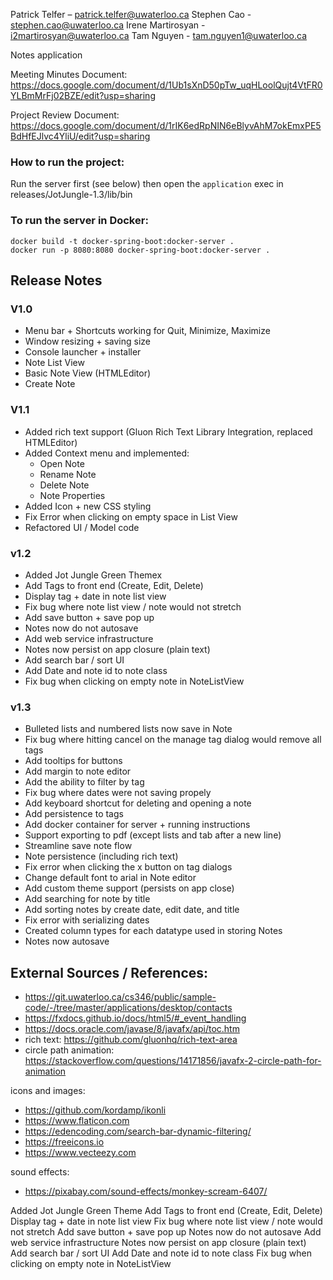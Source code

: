 Patrick Telfer – patrick.telfer@uwaterloo.ca
Stephen Cao - stephen.cao@uwaterloo.ca
Irene Martirosyan - i2martirosyan@uwaterloo.ca
Tam Nguyen - tam.nguyen1@uwaterloo.ca

Notes application

Meeting Minutes Document: https://docs.google.com/document/d/1Ub1sXnD50pTw_uqHLoolQujt4VtFR0YLBmMrFj02BZE/edit?usp=sharing

Project Review Document: https://docs.google.com/document/d/1rIK6edRpNIN6eBlyvAhM7okEmxPE5BdHfEJlvc4YliU/edit?usp=sharing

### How to run the project:
Run the server first (see below) then open the ``application`` exec in releases/JotJungle-1.3/lib/bin

### To run the server in Docker:
    docker build -t docker-spring-boot:docker-server .
    docker run -p 8080:8080 docker-spring-boot:docker-server .


## Release Notes

### V1.0
- Menu bar + Shortcuts working for Quit, Minimize, Maximize
- Window resizing + saving size
- Console launcher + installer
- Note List View
- Basic Note View (HTMLEditor)
- Create Note

### V1.1
- Added rich text support (Gluon Rich Text Library Integration, replaced HTMLEditor)
- Added Context menu and implemented:
  - Open Note
  - Rename Note
  - Delete Note
  - Note Properties
- Added Icon + new CSS styling
- Fix Error when clicking on empty space in List View
- Refactored UI / Model code

### v1.2
- Added Jot Jungle Green Themex
- Add Tags to front end (Create, Edit, Delete)
- Display tag + date in note list view
- Fix bug where note list view / note would not stretch
- Add save button + save pop up
- Notes now do not autosave
- Add web service infrastructure
- Notes now persist on app closure (plain text)
- Add search bar / sort UI
- Add Date and note id to note class
- Fix bug when clicking on empty note in NoteListView

### v1.3
- Bulleted lists and numbered lists now save in Note
- Fix bug where hitting cancel on the manage tag dialog would remove all tags
- Add tooltips for buttons
- Add margin to note editor
- Add the ability to filter by tag
- Fix bug where dates were not saving propely 
- Add keyboard shortcut for deleting and opening a note
- Add persistence to tags
- Add docker container for server + running instructions
- Support exporting to pdf (except lists and tab after a new line)
- Streamline save note flow
- Note persistence (including rich text)
- Fix error when clicking the x button on tag dialogs
- Change default font to arial in Note editor
- Add custom theme support (persists on app close)
- Add searching for note by title
- Add sorting notes by create date, edit date, and title
- Fix error with serializing dates
- Created column types for each datatype used in storing Notes 
- Notes now autosave

## External Sources / References:
- https://git.uwaterloo.ca/cs346/public/sample-code/-/tree/master/applications/desktop/contacts 
- https://fxdocs.github.io/docs/html5/#_event_handling 
- https://docs.oracle.com/javase/8/javafx/api/toc.htm 
- rich text: https://github.com/gluonhq/rich-text-area 
- circle path animation: https://stackoverflow.com/questions/14171856/javafx-2-circle-path-for-animation

icons and images:
- https://github.com/kordamp/ikonli
- https://www.flaticon.com
- https://edencoding.com/search-bar-dynamic-filtering/
- https://freeicons.io
- https://www.vecteezy.com

sound effects:
- https://pixabay.com/sound-effects/monkey-scream-6407/


Added Jot Jungle Green Theme
Add Tags to front end (Create, Edit, Delete)
Display tag + date in note list view
Fix bug where note list view / note would not stretch
Add save button + save pop up
Notes now do not autosave
Add web service infrastructure
Notes now persist on app closure (plain text)
Add search bar / sort UI
Add Date and note id to note class
Fix bug when clicking on empty note in NoteListView

